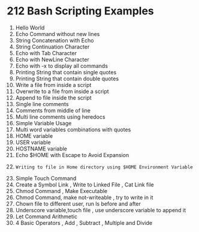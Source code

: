 # 212 Bash Scripting Examples

1.	Hello World 
2.	Echo Command without new lines
3.	String Concatenation with Echo
4.	String Continuation Character
5.	Echo with Tab Character
6.	Echo with NewLine  Character
7.	Echo with -x to display all commands
8.	Printing String that contain single quotes
9.	Printing String that contain double quotes
10.	Write a file from inside a script
11.	Overwrite to a file from inside a script
12.	Append to file inside the script
13.	Single line comments
14.	Comments from middle of line
15.	Multi line comments using heredocs
16.	Simple Variable Usage
17.	Multi word variables combinations with quotes
18.	HOME variable
19.	USER variable
20.	HOSTNAME variable
21.	Echo $HOME with Escape to Avoid Expansion
22. 	Writing to file in Home directory using $HOME Environment Variable
23.	Simple Touch Command
24.	Create a Symbol Link , Write to Linked File , Cat Link file
25.	Chmod Command , Make Executable
26.	Chmod Command, make not-writeable , try to write in it
27.	Chown file to different user, run ls before and after
28.	Underscore variable,touch file , use underscore variable to append it
29.	Let Command Arithmetic
30.	4 Basic Operators , Add , Subtract , Multiple and Divide

